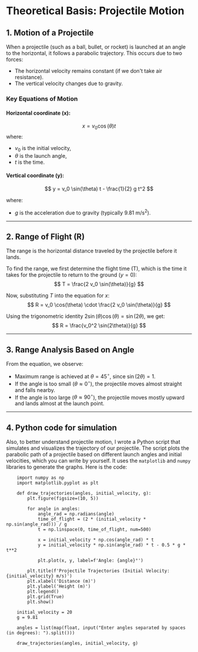 # Theoretical Basis: Projectile Motion

## 1. Motion of a Projectile
When a projectile (such as a ball, bullet, or rocket) is launched at an angle to the horizontal, it follows a parabolic trajectory. This occurs due to two forces:

- The horizontal velocity remains constant (if we don't take air resistance).
- The vertical velocity changes due to gravity.

### Key Equations of Motion
#### Horizontal coordinate (x):
$$
x = v_0 \cos(\theta) t
$$
where:
- $v_0$ is the initial velocity,
- $\theta$ is the launch angle,
- $t$ is the time.

#### Vertical coordinate (y):
$$
y = v_0 \sin(\theta) t - \frac{1}{2} g t^2
$$

where:
- $g$ is the acceleration due to gravity (typically $9.81 \text{ m/s}^2$).

---

## 2. Range of Flight (R)
The range is the horizontal distance traveled by the projectile before it lands.

To find the range, we first determine the flight time (T), which is the time it takes for the projectile to return to the ground ($y = 0$):
$$
T = \frac{2 v_0 \sin(\theta)}{g}
$$

Now, substituting $T$ into the equation for $x$:
$$
R = v_0 \cos(\theta) \cdot \frac{2 v_0 \sin(\theta)}{g}
$$

Using the trigonometric identity $2 \sin(\theta) \cos(\theta) = \sin(2\theta)$, we get:
$$
R = \frac{v_0^2 \sin(2\theta)}{g}
$$

---

## 3. Range Analysis Based on Angle
From the equation, we observe:

- Maximum range is achieved at $\theta = 45^\circ$, since $\sin(2\theta) = 1$.
- If the angle is too small ($\theta \approx 0^\circ$), the projectile moves almost straight and falls nearby.
- If the angle is too large ($\theta \approx 90^\circ$), the projectile moves mostly upward and lands almost at the launch point.
---
## 4. Python code for simulation
Also, to better understand projectile motion, I wrote a Python script that simulates and visualizes the trajectory of our projectile. The script plots the parabolic path of a projectile based on different launch angles and initial velocities, which you can write by yourself. It uses the `matplotlib` and `numpy` libraries to generate the graphs. Here is the code:

```
    import numpy as np
    import matplotlib.pyplot as plt

    def draw_trajectories(angles, initial_velocity, g):
        plt.figure(figsize=(10, 5))
        
        for angle in angles:
            angle_rad = np.radians(angle)
            time_of_flight = (2 * (initial_velocity * np.sin(angle_rad))) / g
            t = np.linspace(0, time_of_flight, num=500)
            
            x = initial_velocity * np.cos(angle_rad) * t
            y = initial_velocity * np.sin(angle_rad) * t - 0.5 * g * t**2
            
            plt.plot(x, y, label=f'Angle: {angle}°')
        
        plt.title(f'Projectile Trajectories (Initial Velocity: {initial_velocity} m/s)')
        plt.xlabel('Distance (m)')
        plt.ylabel('Height (m)')
        plt.legend()
        plt.grid(True)
        plt.show()

    initial_velocity = 20 
    g = 9.81

    angles = list(map(float, input("Enter angles separated by spaces (in degrees): ").split()))

    draw_trajectories(angles, initial_velocity, g)
```
